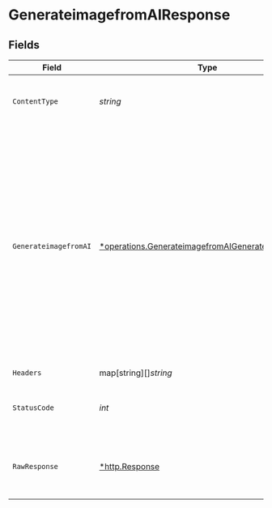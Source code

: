# GenerateimagefromAIResponse


## Fields

| Field                                                                                                                                                                                                                                                                                                                                                                                                                                                                                                                                                             | Type                                                                                                                                                                                                                                                                                                                                                                                                                                                                                                                                                              | Required                                                                                                                                                                                                                                                                                                                                                                                                                                                                                                                                                          | Description                                                                                                                                                                                                                                                                                                                                                                                                                                                                                                                                                       | Example                                                                                                                                                                                                                                                                                                                                                                                                                                                                                                                                                           |
| ----------------------------------------------------------------------------------------------------------------------------------------------------------------------------------------------------------------------------------------------------------------------------------------------------------------------------------------------------------------------------------------------------------------------------------------------------------------------------------------------------------------------------------------------------------------- | ----------------------------------------------------------------------------------------------------------------------------------------------------------------------------------------------------------------------------------------------------------------------------------------------------------------------------------------------------------------------------------------------------------------------------------------------------------------------------------------------------------------------------------------------------------------- | ----------------------------------------------------------------------------------------------------------------------------------------------------------------------------------------------------------------------------------------------------------------------------------------------------------------------------------------------------------------------------------------------------------------------------------------------------------------------------------------------------------------------------------------------------------------- | ----------------------------------------------------------------------------------------------------------------------------------------------------------------------------------------------------------------------------------------------------------------------------------------------------------------------------------------------------------------------------------------------------------------------------------------------------------------------------------------------------------------------------------------------------------------- | ----------------------------------------------------------------------------------------------------------------------------------------------------------------------------------------------------------------------------------------------------------------------------------------------------------------------------------------------------------------------------------------------------------------------------------------------------------------------------------------------------------------------------------------------------------------- |
| `ContentType`                                                                                                                                                                                                                                                                                                                                                                                                                                                                                                                                                     | *string*                                                                                                                                                                                                                                                                                                                                                                                                                                                                                                                                                          | :heavy_check_mark:                                                                                                                                                                                                                                                                                                                                                                                                                                                                                                                                                | HTTP response content type for this operation                                                                                                                                                                                                                                                                                                                                                                                                                                                                                                                     |                                                                                                                                                                                                                                                                                                                                                                                                                                                                                                                                                                   |
| `GenerateimagefromAI`                                                                                                                                                                                                                                                                                                                                                                                                                                                                                                                                             | [*operations.GenerateimagefromAIGenerateimagefromAI](../../../pkg/models/operations/generateimagefromaigenerateimagefromai.md)                                                                                                                                                                                                                                                                                                                                                                                                                                    | :heavy_minus_sign:                                                                                                                                                                                                                                                                                                                                                                                                                                                                                                                                                | OK                                                                                                                                                                                                                                                                                                                                                                                                                                                                                                                                                                | {<br/>"status": "success",<br/>"old": "10000000",<br/>"current": 9999999,<br/>"data": {<br/>"user_id": 1,<br/>"name": "sample checking",<br/>"description": "need a eagle image",<br/>"resolution": "256x256",<br/>"image": "assets/images/65156efb84c6c_3",<br/>"plan_type": "paid",<br/>"storage": "local",<br/>"expires_at": "2073-09-15T12:18:03.545504Z",<br/>"image_name": "images/ix3Y9KswvE.png",<br/>"workbook_id": "1",<br/>"workbook_folder_id": "1",<br/>"updated_at": "2023-09-28T12:18:03Z",<br/>"created_at": "2023-09-28T12:18:03Z",<br/>"id": 92,<br/>"image_url": "http://127.0.0.1:8000/assets/images/65156efb84c6c_3"<br/>}<br/>} |
| `Headers`                                                                                                                                                                                                                                                                                                                                                                                                                                                                                                                                                         | map[string][]*string*                                                                                                                                                                                                                                                                                                                                                                                                                                                                                                                                             | :heavy_check_mark:                                                                                                                                                                                                                                                                                                                                                                                                                                                                                                                                                | N/A                                                                                                                                                                                                                                                                                                                                                                                                                                                                                                                                                               |                                                                                                                                                                                                                                                                                                                                                                                                                                                                                                                                                                   |
| `StatusCode`                                                                                                                                                                                                                                                                                                                                                                                                                                                                                                                                                      | *int*                                                                                                                                                                                                                                                                                                                                                                                                                                                                                                                                                             | :heavy_check_mark:                                                                                                                                                                                                                                                                                                                                                                                                                                                                                                                                                | HTTP response status code for this operation                                                                                                                                                                                                                                                                                                                                                                                                                                                                                                                      |                                                                                                                                                                                                                                                                                                                                                                                                                                                                                                                                                                   |
| `RawResponse`                                                                                                                                                                                                                                                                                                                                                                                                                                                                                                                                                     | [*http.Response](https://pkg.go.dev/net/http#Response)                                                                                                                                                                                                                                                                                                                                                                                                                                                                                                            | :heavy_check_mark:                                                                                                                                                                                                                                                                                                                                                                                                                                                                                                                                                | Raw HTTP response; suitable for custom response parsing                                                                                                                                                                                                                                                                                                                                                                                                                                                                                                           |                                                                                                                                                                                                                                                                                                                                                                                                                                                                                                                                                                   |